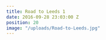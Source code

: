 ```yaml
---
title: Road to Leeds 1
date: 2016-09-28 23:03:00 Z
position: 20
image: "/uploads/Road-to-Leeds.jpg"
---
```


